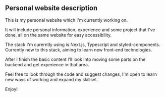 ## Personal website description

This is my personal website which I'm currently working on. 

It will include personal information, experience and some project that I've done, all on the same website for easy accessibility. 

The stack I'm curerntly using is Next.js, Typescript and styled-components. Currently new to this stack, aiming to learn new front-end technologies. 

After I finish the basic content I'll look into moving some parts on the backend and get experience in that area. 

Feel free to look through the code and suggest changes, I'm open to learn new ways of working and expand my skillset. 

Enjoy!
